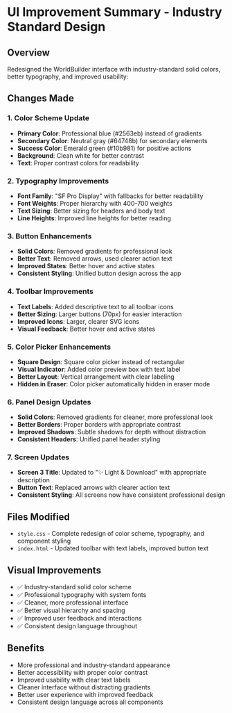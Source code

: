 # UI Improvement Summary - Industry Standard Design

## Overview
Redesigned the WorldBuilder interface with industry-standard solid colors, better typography, and improved usability:

## Changes Made

### 1. Color Scheme Update
- **Primary Color**: Professional blue (#2563eb) instead of gradients
- **Secondary Color**: Neutral gray (#64748b) for secondary elements
- **Success Color**: Emerald green (#10b981) for positive actions
- **Background**: Clean white for better contrast
- **Text**: Proper contrast colors for readability

### 2. Typography Improvements
- **Font Family**: "SF Pro Display" with fallbacks for better readability
- **Font Weights**: Proper hierarchy with 400-700 weights
- **Text Sizing**: Better sizing for headers and body text
- **Line Heights**: Improved line heights for better reading

### 3. Button Enhancements
- **Solid Colors**: Removed gradients for professional look
- **Better Text**: Removed arrows, used clearer action text
- **Improved States**: Better hover and active states
- **Consistent Styling**: Unified button design across the app

### 4. Toolbar Improvements
- **Text Labels**: Added descriptive text to all toolbar icons
- **Better Sizing**: Larger buttons (70px) for easier interaction
- **Improved Icons**: Larger, clearer SVG icons
- **Visual Feedback**: Better hover and active states

### 5. Color Picker Enhancements
- **Square Design**: Square color picker instead of rectangular
- **Visual Indicator**: Added color preview box with text label
- **Better Layout**: Vertical arrangement with clear labeling
- **Hidden in Eraser**: Color picker automatically hidden in eraser mode

### 6. Panel Design Updates
- **Solid Colors**: Removed gradients for cleaner, more professional look
- **Better Borders**: Proper borders with appropriate contrast
- **Improved Shadows**: Subtle shadows for depth without distraction
- **Consistent Headers**: Unified panel header styling

### 7. Screen Updates
- **Screen 3 Title**: Updated to "✨ Light & Download" with appropriate description
- **Button Text**: Replaced arrows with clearer action text
- **Consistent Styling**: All screens now have consistent professional design

## Files Modified
- `style.css` - Complete redesign of color scheme, typography, and component styling
- `index.html` - Updated toolbar with text labels, improved button text

## Visual Improvements
- ✅ Industry-standard solid color scheme
- ✅ Professional typography with system fonts
- ✅ Cleaner, more professional interface
- ✅ Better visual hierarchy and spacing
- ✅ Improved user feedback and interactions
- ✅ Consistent design language throughout

## Benefits
- More professional and industry-standard appearance
- Better accessibility with proper color contrast
- Improved usability with clear text labels
- Cleaner interface without distracting gradients
- Better user experience with improved feedback
- Consistent design language across all components
